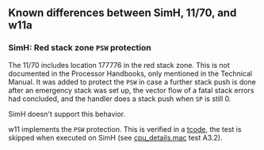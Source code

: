 ## Known differences between SimH, 11/70, and w11a

### SimH: Red stack zone `PSW` protection

The 11/70 includes location 177776 in the red stack zone. This is not
documented in the Processor Handbooks, only mentioned in the Technical
Manual. It was added to protect the `PSW` in case a further stack push
is done after an emergency stack was set up, the vector flow of a fatal
stack errors had concluded, and the handler does a stack push when `SP`
is still 0.

SimH doesn't support this behavior.

w11 implements the `PSW` protection. This is verified in a
[tcode](../tools/tcode/README.md), the test is skipped when executed on SimH
(see [cpu_details.mac](../tools/tcode/cpu_details.mac) test A3.2).
